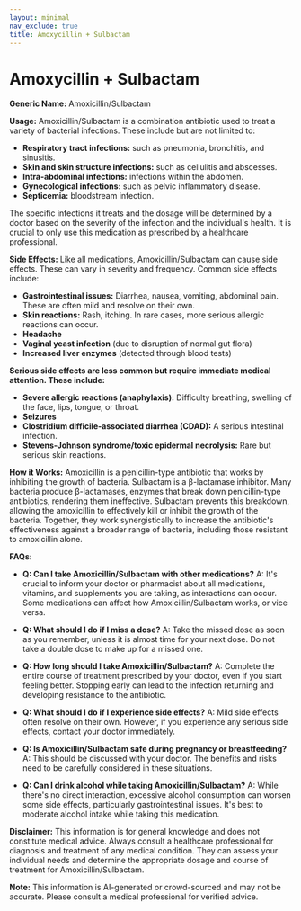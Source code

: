 ```yaml
---
layout: minimal
nav_exclude: true
title: Amoxycillin + Sulbactam
---
```


# Amoxycillin + Sulbactam

**Generic Name:** Amoxicillin/Sulbactam

**Usage:** Amoxicillin/Sulbactam is a combination antibiotic used to treat a variety of bacterial infections.  These include but are not limited to:

* **Respiratory tract infections:** such as pneumonia, bronchitis, and sinusitis.
* **Skin and skin structure infections:** such as cellulitis and abscesses.
* **Intra-abdominal infections:** infections within the abdomen.
* **Gynecological infections:** such as pelvic inflammatory disease.
* **Septicemia:** bloodstream infection.


The specific infections it treats and the dosage will be determined by a doctor based on the severity of the infection and the individual's health.  It is crucial to only use this medication as prescribed by a healthcare professional.

**Side Effects:**  Like all medications, Amoxicillin/Sulbactam can cause side effects. These can vary in severity and frequency. Common side effects include:

* **Gastrointestinal issues:** Diarrhea, nausea, vomiting, abdominal pain.  These are often mild and resolve on their own.
* **Skin reactions:** Rash, itching.  In rare cases, more serious allergic reactions can occur.
* **Headache**
* **Vaginal yeast infection** (due to disruption of normal gut flora)
* **Increased liver enzymes** (detected through blood tests)


**Serious side effects are less common but require immediate medical attention.  These include:**

* **Severe allergic reactions (anaphylaxis):** Difficulty breathing, swelling of the face, lips, tongue, or throat.
* **Seizures**
* **Clostridium difficile-associated diarrhea (CDAD):** A serious intestinal infection.
* **Stevens-Johnson syndrome/toxic epidermal necrolysis:** Rare but serious skin reactions.


**How it Works:** Amoxicillin is a penicillin-type antibiotic that works by inhibiting the growth of bacteria.  Sulbactam is a β-lactamase inhibitor.  Many bacteria produce β-lactamases, enzymes that break down penicillin-type antibiotics, rendering them ineffective.  Sulbactam prevents this breakdown, allowing the amoxicillin to effectively kill or inhibit the growth of the bacteria.  Together, they work synergistically to increase the antibiotic's effectiveness against a broader range of bacteria, including those resistant to amoxicillin alone.


**FAQs:**

* **Q: Can I take Amoxicillin/Sulbactam with other medications?** A:  It's crucial to inform your doctor or pharmacist about all medications, vitamins, and supplements you are taking, as interactions can occur.  Some medications can affect how Amoxicillin/Sulbactam works, or vice versa.

* **Q: What should I do if I miss a dose?** A:  Take the missed dose as soon as you remember, unless it is almost time for your next dose.  Do not take a double dose to make up for a missed one.

* **Q: How long should I take Amoxicillin/Sulbactam?** A:  Complete the entire course of treatment prescribed by your doctor, even if you start feeling better.  Stopping early can lead to the infection returning and developing resistance to the antibiotic.

* **Q: What should I do if I experience side effects?** A:  Mild side effects often resolve on their own.  However, if you experience any serious side effects, contact your doctor immediately.

* **Q: Is Amoxicillin/Sulbactam safe during pregnancy or breastfeeding?** A:  This should be discussed with your doctor.  The benefits and risks need to be carefully considered in these situations.

* **Q: Can I drink alcohol while taking Amoxicillin/Sulbactam?** A:  While there's no direct interaction, excessive alcohol consumption can worsen some side effects, particularly gastrointestinal issues. It's best to moderate alcohol intake while taking this medication.


**Disclaimer:** This information is for general knowledge and does not constitute medical advice. Always consult a healthcare professional for diagnosis and treatment of any medical condition.  They can assess your individual needs and determine the appropriate dosage and course of treatment for Amoxicillin/Sulbactam.


**Note:** This information is AI-generated or crowd-sourced and may not be accurate. Please consult a medical professional for verified advice.
